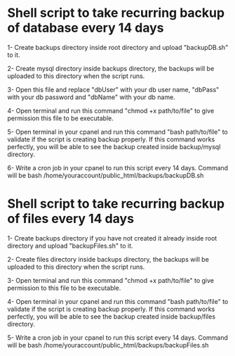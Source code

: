# Shell script to take recurring backup of database every 14 days

1- Create backups directory inside root directory and upload "backupDB.sh" to it.

2- Create mysql directory inside backups directory, the backups will be uploaded to this directory when the script runs.

3- Open this file and replace "dbUser" with your db user name, "dbPass" with your db password and "dbName" with your db name.

4- Open terminal and run this command "chmod +x path/to/file" to give permission this file to be executable.

5- Open terminal in your cpanel and run this command "bash path/to/file" to validate if the script is creating backup properly. If this command works perfectly, you will be able to see the backup created inside backup/mysql directory.

6- Write a cron job in your cpanel to run this script every 14 days. Command will be bash /home/youraccount/public_html/backups/backupDB.sh

# Shell script to take recurring backup of files every 14 days

1- Create backups directory if you have not created it already inside root directory and upload "backupFiles.sh" to it.

2- Create files directory inside backups directory, the backups will be uploaded to this directory when the script runs.

3- Open terminal and run this command "chmod +x path/to/file" to give permission to this file to be executable.

4- Open terminal in your cpanel and run this command "bash path/to/file" to validate if the script is creating backup properly. If this command works perfectly, you will be able to see the backup created inside backup/files directory.

5- Write a cron job in your cpanel to run this script every 14 days. Command will be bash /home/youraccount/public_html/backups/backupFiles.sh

